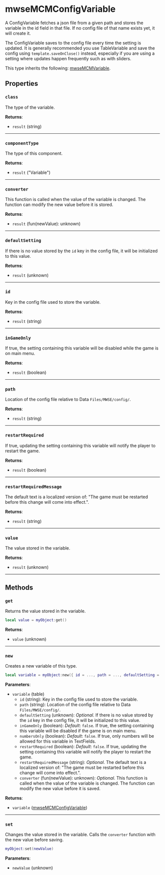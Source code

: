 # mwseMCMConfigVariable
<div class="search_terms" style="display: none">mwsemcmconfigvariable</div>

<!---
	This file is autogenerated. Do not edit this file manually. Your changes will be ignored.
	More information: https://github.com/MWSE/MWSE/tree/master/docs
-->

A ConfigVariable fetches a json file from a given path and stores the variable in the id field in that file. If no config file of that name exists yet, it will create it.

The ConfigVariable saves to the config file every time the setting is updated. It is generally recommended you use TableVariable and save the config using `template.saveOnClose()` instead, especially if you are using a setting where updates happen frequently such as with sliders.

This type inherits the following: [mwseMCMVariable](../types/mwseMCMVariable.md).
## Properties

### `class`
<div class="search_terms" style="display: none">class</div>

The type of the variable.

**Returns**:

* `result` (string)

***

### `componentType`
<div class="search_terms" style="display: none">componenttype</div>

The type of this component.

**Returns**:

* `result` ("Variable")

***

### `converter`
<div class="search_terms" style="display: none">converter</div>

This function is called when the value of the variable is changed. The function can modify the new value before it is stored.

**Returns**:

* `result` (fun(newValue): unknown)

***

### `defaultSetting`
<div class="search_terms" style="display: none">defaultsetting</div>

If there is no value stored by the `id` key in the config file, it will be initialized to this value.

**Returns**:

* `result` (unknown)

***

### `id`
<div class="search_terms" style="display: none">id</div>

Key in the config file used to store the variable.

**Returns**:

* `result` (string)

***

### `inGameOnly`
<div class="search_terms" style="display: none">ingameonly</div>

If true, the setting containing this variable will be disabled while the game is on main menu.

**Returns**:

* `result` (boolean)

***

### `path`
<div class="search_terms" style="display: none">path</div>

Location of the config file relative to Data `Files/MWSE/config/`.

**Returns**:

* `result` (string)

***

### `restartRequired`
<div class="search_terms" style="display: none">restartrequired</div>

If true, updating the setting containing this variable will notify the player to restart the game.

**Returns**:

* `result` (boolean)

***

### `restartRequiredMessage`
<div class="search_terms" style="display: none">restartrequiredmessage</div>

The default text is a localized version of: "The game must be restarted before this change will come into effect.".

**Returns**:

* `result` (string)

***

### `value`
<div class="search_terms" style="display: none">value</div>

The value stored in the variable.

**Returns**:

* `result` (unknown)

***

## Methods

### `get`
<div class="search_terms" style="display: none">get</div>

Returns the value stored in the variable.

```lua
local value = myObject:get()
```

**Returns**:

* `value` (unknown)

***

### `new`
<div class="search_terms" style="display: none">new</div>

Creates a new variable of this type.

```lua
local variable = myObject:new({ id = ..., path = ..., defaultSetting = ..., inGameOnly = ..., numbersOnly = ..., restartRequired = ..., restartRequiredMessage = ..., converter = ... })
```

**Parameters**:

* `variable` (table)
	* `id` (string): Key in the config file used to store the variable.
	* `path` (string): Location of the config file relative to Data `Files/MWSE/config/`.
	* `defaultSetting` (unknown): *Optional*. If there is no value stored by the `id` key in the config file, it will be initialized to this value.
	* `inGameOnly` (boolean): *Default*: `false`. If true, the setting containing this variable will be disabled if the game is on main menu.
	* `numbersOnly` (boolean): *Default*: `false`. If true, only numbers will be allowed for this variable in TextFields.
	* `restartRequired` (boolean): *Default*: `false`. If true, updating the setting containing this variable will notify the player to restart the game.
	* `restartRequiredMessage` (string): *Optional*.  The default text is a localized version of: "The game must be restarted before this change will come into effect.".
	* `converter` (fun(newValue): unknown): *Optional*. This function is called when the value of the variable is changed. The function can modify the new value before it is saved.

**Returns**:

* `variable` ([mwseMCMConfigVariable](../types/mwseMCMConfigVariable.md))

***

### `set`
<div class="search_terms" style="display: none">set</div>

Changes the value stored in the variable. Calls the `converter` function with the new value before saving.

```lua
myObject:set(newValue)
```

**Parameters**:

* `newValue` (unknown)

